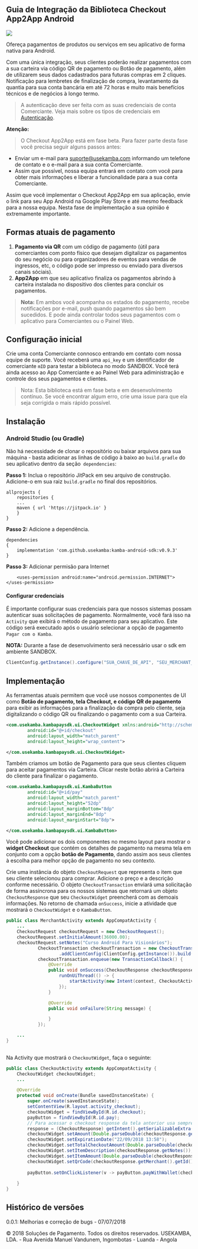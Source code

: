 ## Guia de Integração da Biblioteca Checkout App2App Android

[![](https://jitpack.io/v/usekamba/kamba-android-sdk.svg)](https://jitpack.io/#usekamba/kamba-android-sdk)

Ofereça pagamentos de produtos ou serviços em seu aplicativo de forma nativa para Android.

Com uma única integração, seus clientes poderão realizar pagamentos com a sua carteira via código QR de pagamento ou Botão de pagamento, além de utilizarem seus dados cadastrados para futuras compras em 2 cliques. Notificação para lembretes de finalização de compra, levantamento da quantia para sua conta bancária em até 72 horas e muito mais benefícios técnicos e de negócios à longo termo.

> A autenticação deve ser feita com as suas credenciais de conta Comerciante. Veja mais sobre os tipos de credenciais em [Autenticação](https://docs.usekamba.com/#autenticacao).

**Atenção:**
> O Checkout App2App está em fase beta. Para fazer parte desta fase você precisa seguir alguns passos antes:

- Enviar um e-mail para suporte@usekamba.com informando um telefone de contato e o e-mail para a sua conta Comerciante.
- Assim que possível, nossa equipa entrará em contato com você para obter mais informações e liberar a funcionalidade para a sua conta Comerciante.

Assim que você implementar o Checkout App2App em sua aplicação, envie o link para seu App Android na Google Play Store e até mesmo feedback para a nossa equipa. Nesta fase de implementação a sua opinião é extremamente importante.

## Formas atuais de pagamento
1. **Pagamento via QR** com um código de pagamento (útil para comerciantes com ponto físico que desejam digitalizar os pagamentos do seu negócio ou para organizadores de eventos para vendas de ingressos, etc, o código pode ser impresso ou enviado para diversos canais sóciais). 
2. **App2App** em que seu aplicativo finaliza os pagamentos abrindo à carteira instalada no dispositivo dos clientes para concluir os pagamentos. 

> **Nota:** Em ambos você acompanha os estados do pagamento, recebe notificações por e-mail, push quando pagamentos são bem sucedidos. E pode ainda controlar todos seus pagamentos com o aplicativo para Comerciantes ou o Painel Web.

## Configuração inicial
Crie uma conta Comerciante connosco entrando em contato com nossa equipe de suporte. Você receberá uma `api_key` e um identificador de comerciante `mID`  para testar a biblioteca no modo SANDBOX. Você terá ainda acesso ao App Comerciante e ao Painel Web para adiministração e controle dos seus pagamentos e clientes.

> Nota: Esta biblioteca está em fase beta e em desenvolvimento contínuo. Se você encontrar algum erro, crie uma issue para que ela seja corrigida o mais rápido possível.

## Instalação

### Android Studio (ou Gradle)

Não há necessidade de clonar o repositório ou baixar arquivos para sua máquina - basta adicionar as linhas de código à baixo ao `build.gradle` do seu aplicativo dentro da seção` dependencies`:

**Passo 1:** Inclua o repositório JitPack em seu arquivo de construção. Adicione-o em sua raiz `build.gradle` no final dos repositórios.
```
allprojects {
    repositories {
	...
	maven { url 'https://jitpack.io' }
    }
}
```

**Passo 2:** Adicione a dependência.

```
dependencies
{
	implementation 'com.github.usekamba:kamba-android-sdk:v0.9.3'
}
```

**Passo 3:** Adicionar permisão para Internet
```
    <uses-permission android:name="android.permission.INTERNET"></uses-permission>
```
#### Configurar credenciais
É importante configurar suas credenciais para que nossos sistemas possam autenticar suas solicitações de pagamento.
Normalmente, você fará isso na `Activity` que exibirá o método de pagamento para seu aplicativo. Este código será executado após o usuário selecionar a opção de pagamento `Pagar com o Kamba`.

**NOTA:** Durante a fase de desenvolvimento será necessário usar o sdk em ambiente SANDBOX.
```java
ClientConfig.getInstance().configure("SUA_CHAVE_DE_API", "SEU_MERCHANT_ID",ClientConfig.Environment.SANDBOX);
```

## Implementação
As ferramentas atuais permitem que você use nossos componentes de UI como **Botão de pagamento, tela Checkout, e código QR de pagamento** para exibir as informações para a finalização da compra pelo cliente, seja digitalizando o código QR ou finalizando o pagamento com a sua Carteira. 

```xml
<com.usekamba.kambapaysdk.ui.CheckoutWidget xmlns:android="http://schemas.android.com/apk/res/android"
        android:id="@+id/checkout"
        android:layout_width="match_parent"
        android:layout_height="wrap_content">

</com.usekamba.kambapaysdk.ui.CheckoutWidget>

```

Também criamos um botão de Pagamento para que seus clientes cliquem para aceitar pagamentos via Carteira. Clicar neste botão abrirá a Carteira do cliente para finalizar o pagamento.

```xml
<com.usekamba.kambapaysdk.ui.KambaButton
        android:id="@+id/pay"
        android:layout_width="match_parent"
        android:layout_height="52dp"
        android:layout_marginBottom="8dp"
        android:layout_marginEnd="8dp"
        android:layout_marginStart="8dp">

</com.usekamba.kambapaysdk.ui.KambaButton>
```
Você pode adicionar os dois componentes no mesmo layout para mostrar o **widget Checkout** que contém os detalhes de pagamento na mesma tela em conjunto com a opção **botão de Pagamento**, dando assim aos seus clientes à escolha para melhor opção de pagamento no seu contexto.

Crie uma instância do objeto `CheckoutRequest` que representa o item que seu cliente selecionou para comprar. Adicione o preço e a descrição conforme necessário. O objeto `CheckoutTransaction` enviará uma solicitação de forma assíncrona para os nossos sistemas que retornará um objeto `CheckoutResponse` que seu `CheckoutWidget` preencherá com as demoais informações. No retorno de chamada `onSuccess`, inicie a atividade que mostrará o `CheckoutWidget` e o `KambaButton`.
```java
public class MerchantActivity extends AppCompatActivity {
    ...
    CheckoutRequest checkoutRequest = new CheckoutRequest();
    checkoutRequest.setInitialAmount(36000.00);
    checkoutRequest.setNotes("Curso Android Para Visionários");
            CheckoutTransaction checkoutTransaction = new CheckoutTransactionBuilder().addCheckoutRequest(checkoutRequest)
                    .addClientConfig(ClientConfig.getInstance()).build();
            checkoutTransaction.enqueue(new TransactionCallback() {
                @Override
                public void onSuccess(CheckoutResponse checkoutResponse) {
                    runOnUiThread(() -> {
                        startActivity(new Intent(context, CheckoutActivity.class).putExtra("checkout", checkoutResponse));
                    });
                }

                @Override
                public void onFailure(String message) {

                }
            });

    ...
}
            
```

Na Activity que mostrará o `CheckoutWidget`, faça o seguinte:

```java 
public class CheckoutActivity extends AppCompatActivity {
    CheckoutWidget checkoutWidget;
    ...

    @Override
    protected void onCreate(Bundle savedInstanceState) {
        super.onCreate(savedInstanceState);
        setContentView(R.layout.activity_checkout);
        checkoutWidget = findViewById(R.id.checkout);
        payButton = findViewById(R.id.pay);
        // Para acessar o checkout response da tela anterior usa sempre response "(CheckoutResponse) getIntent().getSerializableExtra("checkout");
        response = (CheckoutResponse) getIntent().getSerializableExtra("checkout");
        checkoutWidget.setAmount(Double.parseDouble(checkoutResponse.getTotalAmount()));
        checkoutWidget.setExpirationDate("22/09/2018 13:58");
        checkoutWidget.setTotalCheckoutAmount(Double.parseDouble(checkoutResponse.getTotalAmount()));
        checkoutWidget.setItemDescription(checkoutResponse.getNotes());
        checkoutWidget.setItemAmount(Double.parseDouble(checkoutResponse.getTotalAmount()));
        checkoutWidget.setQrCode(checkoutResponse.getMerchant().getId());
    
        payButton.setOnClickListener(v -> payButton.payWithWallet(checkoutResponse, context));
    
    }
}
```

## Histórico de versões
0.0.1: Melhorias e correção de bugs - 07/07/2018


© 2018 Soluções de Pagamento. Todos os direitos reservados. USEKAMBA, LDA. - Rua Avenida Manuel Vandunem, Ingombotas - Luanda - Angola
